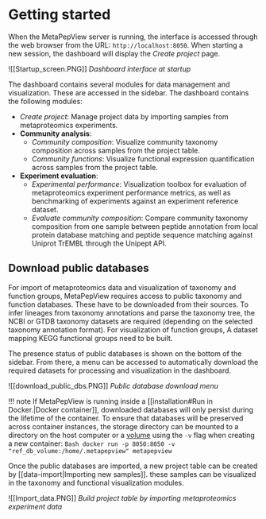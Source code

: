 # Getting started
When the MetaPepView server is running, the interface is accessed through the web browser from the URL: `http://localhost:8050`. When starting a new session, the dashboard will display the *Create project* page.

![[Startup_screen.PNG]]
*Dashboard interface at startup*

The dashboard contains several modules for data management and visualization. These are accessed in the sidebar. The dashboard contains the following modules:


- *Create project*: Manage project data by importing samples from metaproteomics experiments.
- **Community analysis**:
    - *Community composition*: Visualize community taxonomy composition across samples from the project table.
    - *Community functions*: Visualize functional expression quantification across samples from the project table.
- **Experiment evaluation**:
    - *Experimental performance*: Visualization toolbox for evaluation of metaproteomics experiment performance metrics, as well as benchmarking of experiments against an experiment reference dataset.
    - *Evaluate community composition*: Compare community taxonomy composition from one sample between peptide annotation from local protein database matching and peptide sequence matching against Uniprot TrEMBL through the Unipept API.

## Download public databases

For import of metaproteomics data and visualization of taxonomy and function groups, MetaPepView requires access to public taxonomy and function databases. These have to be downloaded from their sources. To infer lineages from taxonomy annotations and parse the taxonomy tree, the NCBI or GTDB taxonomy datasets are required (depending on the selected taxonomy annotation format). For visualization of function groups, A dataset mapping KEGG functional groups need to be built.

The presence status of public databases is shown on the bottom of the sidebar. From there, a menu can be accessed to automatically download the required datasets for processing and visualization in the dashboard.

![[download_public_dbs.PNG]]
*Public database download menu*

!!! note
    If MetaPepView is running inside a [[installation#Run in Docker.|Docker container]], downloaded databases will only persist during the lifetime of the container. To ensure that databases will be preserved across container instances, the storage directory can be mounted to a directory on the host computer or a [volume](https://docs.docker.com/engine/storage/volumes/) using the `-v` flag when creating a new container:
    ```Bash
    docker run -p 8050:8050 -v "ref_db_volume:/home/.metapepview" metapepview
    ```

Once the public databases are imported, a new project table can be created by [[data-import|Importing new samples]]. these samples can be visualized in the taxonomy and functional visualization modules.

![[Import_data.PNG]]
*Build project table by importing metaproteomics experiment data*

